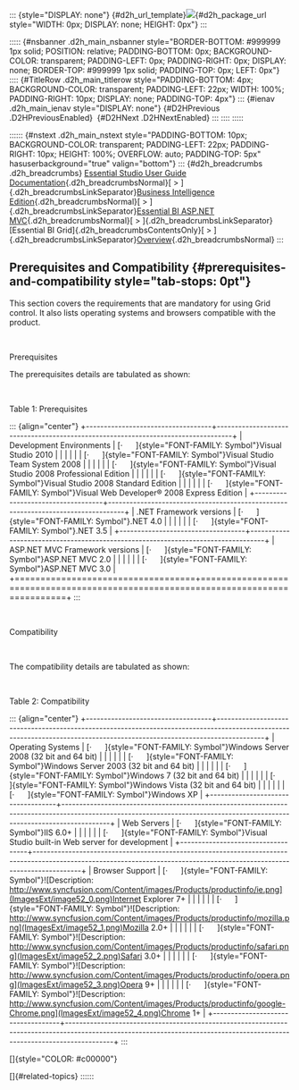 ::: {style="DISPLAY: none"}
[](ms-xhelp:///?Id=d2h_url_template){#d2h_url_template}![](!package_url!){#d2h_package_url style="WIDTH: 0px; DISPLAY: none; HEIGHT: 0px"}
:::

::::: {#nsbanner .d2h_main_nsbanner style="BORDER-BOTTOM: #999999 1px solid; POSITION: relative; PADDING-BOTTOM: 0px; BACKGROUND-COLOR: transparent; PADDING-LEFT: 0px; PADDING-RIGHT: 0px; DISPLAY: none; BORDER-TOP: #999999 1px solid; PADDING-TOP: 0px; LEFT: 0px"}
:::: {#TitleRow .d2h_main_titlerow style="PADDING-BOTTOM: 4px; BACKGROUND-COLOR: transparent; PADDING-LEFT: 22px; WIDTH: 100%; PADDING-RIGHT: 10px; DISPLAY: none; PADDING-TOP: 4px"}
::: {#ienav .d2h_main_ienav style="DISPLAY: none"}
[](ms-xhelp:///?Id=fe3fa75c-e443-45e9-930e-8ec17f622558){#D2HPrevious .D2HPreviousEnabled}  [](ms-xhelp:///?Id=e8b3ebcc-e914-4bff-af6b-37416ec323a3){#D2HNext .D2HNextEnabled}
:::
::::
:::::

:::::: {#nstext .d2h_main_nstext style="PADDING-BOTTOM: 10px; BACKGROUND-COLOR: transparent; PADDING-LEFT: 22px; PADDING-RIGHT: 10px; HEIGHT: 100%; OVERFLOW: auto; PADDING-TOP: 5px" hasuserbackground="true" valign="bottom"}
::: {#d2h_breadcrumbs .d2h_breadcrumbs}
[Essential Studio User Guide Documentation](ms-xhelp:///?Id=12457748-09e3-4d74-a240-8e049cedf030){.d2h_breadcrumbsNormal}[ \> ]{.d2h_breadcrumbsLinkSeparator}[Business Intelligence Edition](ms-xhelp:///?Id=fdf33dd8-62b2-47b9-ad7b-fc50e590bca5){.d2h_breadcrumbsNormal}[ \> ]{.d2h_breadcrumbsLinkSeparator}[Essential BI ASP.NET MVC](ms-xhelp:///?Id=32b055b8-3bdf-473c-bb73-f99a534ce79c){.d2h_breadcrumbsNormal}[ \> ]{.d2h_breadcrumbsLinkSeparator}[Essential BI Grid]{.d2h_breadcrumbsContentsOnly}[ \> ]{.d2h_breadcrumbsLinkSeparator}[Overview](ms-xhelp:///?Id=4ff1cdf4-158f-47ce-bedd-9888bfbed5ab){.d2h_breadcrumbsNormal}
:::

## Prerequisites and Compatibility {#prerequisites-and-compatibility style="tab-stops: 0pt"}

This section covers the requirements that are mandatory for using Grid control. It also lists operating systems and browsers compatible with the product.

 

Prerequisites

The prerequisites details are tabulated as shown:

 

Table 1: Prerequisites

::: {align="center"}
+-----------------------------------+----------------------------------------------------------------------------------+
| Development Environments          | [·      ]{style="FONT-FAMILY: Symbol"}Visual Studio 2010                         |
|                                   |                                                                                  |
|                                   | [·      ]{style="FONT-FAMILY: Symbol"}Visual Studio Team System 2008             |
|                                   |                                                                                  |
|                                   | [·      ]{style="FONT-FAMILY: Symbol"}Visual Studio 2008 Professional Edition    |
|                                   |                                                                                  |
|                                   | [·      ]{style="FONT-FAMILY: Symbol"}Visual Studio 2008 Standard Edition        |
|                                   |                                                                                  |
|                                   | [·      ]{style="FONT-FAMILY: Symbol"}Visual Web Developer® 2008 Express Edition |
+-----------------------------------+----------------------------------------------------------------------------------+
| .NET Framework versions           | [·      ]{style="FONT-FAMILY: Symbol"}.NET 4.0                                   |
|                                   |                                                                                  |
|                                   | [·      ]{style="FONT-FAMILY: Symbol"}.NET 3.5                                   |
+-----------------------------------+----------------------------------------------------------------------------------+
| ASP.NET MVC Framework versions    | [·      ]{style="FONT-FAMILY: Symbol"}ASP.NET MVC 2.0                            |
|                                   |                                                                                  |
|                                   | [·      ]{style="FONT-FAMILY: Symbol"}ASP.NET MVC 3.0                            |
+===================================+==================================================================================+
:::

 

Compatibility

 

The compatibility details are tabulated as shown:

 

Table 2: Compatibility

::: {align="center"}
+-----------------------------------+-------------------------------------------------------------------------------------------------------------------------------------------------------------------------+
| Operating Systems                 | [·      ]{style="FONT-FAMILY: Symbol"}Windows Server 2008 (32 bit and 64 bit)                                                                                           |
|                                   |                                                                                                                                                                         |
|                                   | [·      ]{style="FONT-FAMILY: Symbol"}Windows Server 2003 (32 bit and 64 bit)                                                                                           |
|                                   |                                                                                                                                                                         |
|                                   | [·      ]{style="FONT-FAMILY: Symbol"}Windows 7 (32 bit and 64 bit)                                                                                                     |
|                                   |                                                                                                                                                                         |
|                                   | [·      ]{style="FONT-FAMILY: Symbol"}Windows Vista (32 bit and 64 bit)                                                                                                 |
|                                   |                                                                                                                                                                         |
|                                   | [·      ]{style="FONT-FAMILY: Symbol"}Windows XP                                                                                                                        |
+-----------------------------------+-------------------------------------------------------------------------------------------------------------------------------------------------------------------------+
| Web Servers                       | [·      ]{style="FONT-FAMILY: Symbol"}IIS 6.0+                                                                                                                          |
|                                   |                                                                                                                                                                         |
|                                   | [·      ]{style="FONT-FAMILY: Symbol"}Visual Studio built-in Web server for development                                                                                 |
+-----------------------------------+-------------------------------------------------------------------------------------------------------------------------------------------------------------------------+
| Browser Support                   | [·      ]{style="FONT-FAMILY: Symbol"}![Description: http://www.syncfusion.com/Content/images/Products/productinfo/ie.png](ImagesExt/image52_0.png)Internet Explorer 7+ |
|                                   |                                                                                                                                                                         |
|                                   | [·      ]{style="FONT-FAMILY: Symbol"}![Description: http://www.syncfusion.com/Content/images/Products/productinfo/mozilla.png](ImagesExt/image52_1.png)Mozilla 2.0+    |
|                                   |                                                                                                                                                                         |
|                                   | [·      ]{style="FONT-FAMILY: Symbol"}![Description: http://www.syncfusion.com/Content/images/Products/productinfo/safari.png](ImagesExt/image52_2.png)Safari 3.0+      |
|                                   |                                                                                                                                                                         |
|                                   | [·      ]{style="FONT-FAMILY: Symbol"}![Description: http://www.syncfusion.com/Content/images/Products/productinfo/opera.png](ImagesExt/image52_3.png)Opera 9+          |
|                                   |                                                                                                                                                                         |
|                                   | [·      ]{style="FONT-FAMILY: Symbol"}![Description: http://www.syncfusion.com/Content/images/Products/productinfo/google-Chrome.png](ImagesExt/image52_4.png)Chrome 1+ |
+-----------------------------------+-------------------------------------------------------------------------------------------------------------------------------------------------------------------------+
:::

[]{style="COLOR: #c00000"} 

[]{#related-topics}
::::::
